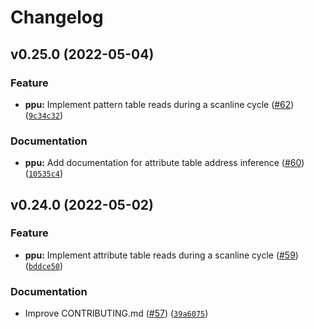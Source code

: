 # Changelog

<!--next-version-placeholder-->

## v0.25.0 (2022-05-04)
### Feature
* **ppu:** Implement pattern table reads during a scanline cycle ([#62](https://github.com/zeeps31/purenes/issues/62)) ([`9c34c32`](https://github.com/zeeps31/purenes/commit/9c34c32b9b5d4d863ade648e13bfdaf3bb0bb2fa))

### Documentation
* **ppu:** Add documentation for attribute table address inference ([#60](https://github.com/zeeps31/purenes/issues/60)) ([`10535c4`](https://github.com/zeeps31/purenes/commit/10535c427218d58317147213341421e0d6c45975))

## v0.24.0 (2022-05-02)
### Feature
* **ppu:** Implement attribute table reads during a scanline cycle ([#59](https://github.com/zeeps31/purenes/issues/59)) ([`bddce50`](https://github.com/zeeps31/purenes/commit/bddce50544ec2c9b844a0d540b02c85670d9ca18))

### Documentation
* Improve CONTRIBUTING.md ([#57](https://github.com/zeeps31/purenes/issues/57)) ([`39a6075`](https://github.com/zeeps31/purenes/commit/39a60755d6432b901c0c7ac918e16bd9685aa141))
